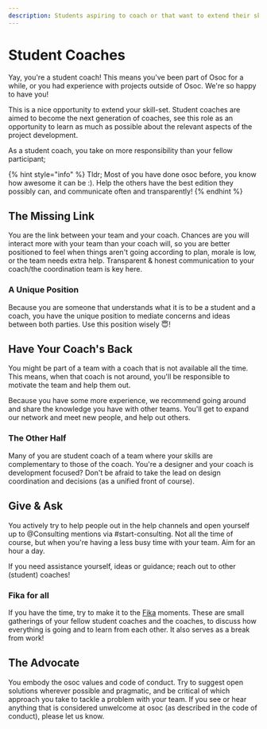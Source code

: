 ```yaml
---
description: Students aspiring to coach or that want to extend their skill-set.
---
```


# Student Coaches

Yay, you're a student coach! This means you've been part of Osoc for a while, or you had experience with projects outside of Osoc. We're so happy to have you!

This is a nice opportunity to extend your skill-set. Student coaches are aimed to become the next generation of coaches, see this role as an opportunity to learn as much as possible about the relevant aspects of the project development.

As a student coach, you take on more responsibility than your fellow participant;

{% hint style="info" %}
Tldr; Most of you have done osoc before, you know how awesome it can be :\). Help the others have the best edition they possibly can, and communicate often and transparently!
{% endhint %}

## The Missing Link

You are the link between your team and your coach. Chances are you will interact more with your team than your coach will, so you are better positioned to feel when things aren't going according to plan, morale is low, or the team needs extra help. Transparent & honest communication to your coach/the coordination team is key here.

### A Unique Position

Because you are someone that understands what it is to be a student and a coach, you have the unique position to mediate concerns and ideas between both parties. Use this position wisely 😇!

## Have Your Coach's Back

You might be part of a team with a coach that is not available all the time. This means, when that coach is not around, you'll be responsible to motivate the team and help them out.

Because you have some more experience, we recommend going around and share the knowledge you have with other teams. You'll get to expand our network and meet new people, and help out others.

### The Other Half

Many of you are student coach of a team where your skills are complementary to those of the coach. You're a designer and your coach is development focused? Don't be afraid to take the lead on design coordination and decisions \(as a unified front of course\).

## Give & Ask

You actively try to help people out in the help channels and open yourself up to @Consulting mentions via \#start-consulting. Not all the time of course, but when you're having a less busy time with your team. Aim for an hour a day.

If you need assistance yourself, ideas or guidance; reach out to other \(student\) coaches!

### Fika for all

If you have the time, try to make it to the [Fika](https://en.wikipedia.org/wiki/Coffee_culture#Sweden) moments. These are small gatherings of your fellow student coaches and the coaches, to discuss how everything is going and to learn from each other. It also serves as a break from work!

## The Advocate

You embody the osoc values and code of conduct. Try to suggest open solutions wherever possible and pragmatic, and be critical of which approach you take to tackle a problem with your team. If you see or hear anything that is considered unwelcome at osoc \(as described in the code of conduct\), please let us know.







